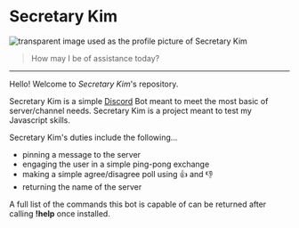 # Secretary Kim
![transparent image used as the profile picture of Secretary Kim](https://i.imgur.com/xaRJWYa.png)
> How may I be of assistance today?
---
Hello! Welcome to *Secretary Kim*'s repository.

Secretary Kim is a simple [Discord](https://discord.com/) Bot meant to meet the most basic of server/channel needs. Secretary Kim is a project meant to test my Javascript skills.

Secretary Kim's duties include the following...
- pinning a message to the server
- engaging the user in a simple ping-pong exchange
- making a simple agree/disagree poll using :thumbsup: and :thumbsdown:
- returning the name of the server

A full list of the commands this bot is capable of can be returned after calling **!help** once installed. 